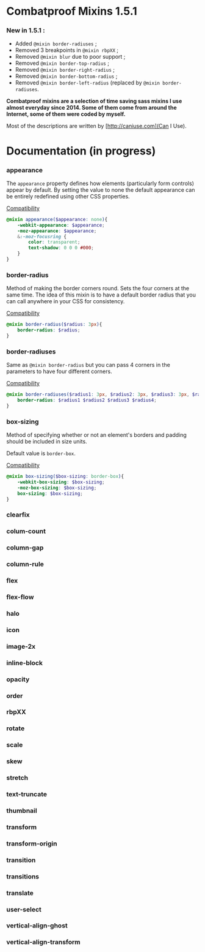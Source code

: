 # Combatproof Mixins 1.5.1

### New in 1.5.1 :
- Added `@mixin border-radiuses` ;
- Removed 3 breakpoints in `@mixin rbpXX` ;
- Removed `@mixin blur` due to poor support ;
- Removed `@mixin border-top-radius` ;
- Removed `@mixin border-right-radius` ;
- Removed `@mixin border-bottom-radius` ;
- Removed `@mixin border-left-radius` (replaced by `@mixin border-radiuses`.

**Combatproof mixins are a selection of time saving sass mixins I use almost everyday since 2014. Some of them come from around the Internet, some of them were coded by myself.**

Most of the descriptions are written by [http://caniuse.com](Can I Use).


# Documentation (in progress)

### appearance 

The `appearance` property defines how elements (particularly form controls) appear by default. By setting the value to none the default appearance can be entirely redefined using other CSS properties.

[Compatibility](http://caniuse.com/#feat=css-appearance)

```scss
@mixin appearance($appearance: none){
	-webkit-appearance: $appearance;
	-moz-appearance: $appearance;
	&:-moz-focusring {
		color: transparent;
		text-shadow: 0 0 0 #000;
	}
}
```

### border-radius

Method of making the border corners round. Sets the four corners at the same time. The idea of this mixin is to have a default border radius that you can call anywhere in your CSS for consistency.

[Compatibility](http://caniuse.com/#feat=border-radius)

```scss
@mixin border-radius($radius: 3px){
	border-radius: $radius;
}
```

### border-radiuses

Same as `@mixin border-radius` but you can pass 4 corners in the parameters to have four different corners.

[Compatibility](http://caniuse.com/#feat=border-radius)

```scss
@mixin border-radiuses($radius1: 3px, $radius2: 3px, $radius3: 3px, $radius4: 3px){
	border-radius: $radius1 $radius2 $radius3 $radius4;
}
```

### box-sizing

Method of specifying whether or not an element's borders and padding should be included in size units.

Default value is `border-box`.

[Compatibility](http://caniuse.com/#feat=css3-boxsizing)


```scss
@mixin box-sizing($box-sizing: border-box){
	-webkit-box-sizing: $box-sizing;
	-moz-box-sizing: $box-sizing;
	box-sizing: $box-sizing;
}
```

### clearfix

### colum-count

### column-gap

### column-rule

### flex

### flex-flow

### halo

### icon

### image-2x

### inline-block

### opacity

### order

### rbpXX

### rotate

### scale

### skew

### stretch

### text-truncate

### thumbnail

### transform

### transform-origin

### transition

### transitions

### translate

### user-select

### vertical-align-ghost

### vertical-align-transform


